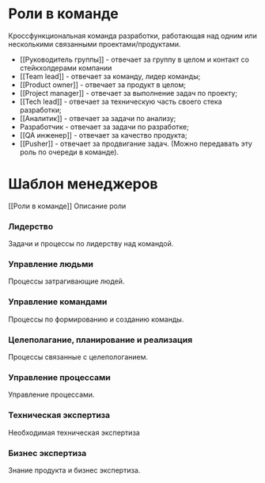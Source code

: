 # Роли в команде
Кроссфункциональная команда разработки, работающая над одним или несколькими связанными проектами/продуктами.

- [[Руководитель группы]] - отвечает за группу в целом и контакт со стейкхолдерами компании
- [[Team lead]] - отвечает за команду, лидер команды;
- [[Product owner]] - отвечает за продукт в целом;
- [[Project manager]] - отвечает за выполнение задач по проекту;
- [[Tech lead]] - отвечает за техническую часть своего стека разработки;
- [[Аналитик]] - отвечает за задачи по анализу;
- Разработчик - отвечает за задачи по разработке;
- [[QA инженер]] - отвечает за качество продукта;
- [[Pusher]] - отвечает за продвигание задач. (Можно передавать эту роль по очереди в команде).

# Шаблон менеджеров
[[Роли в команде]]
Описание роли
### Лидерство
Задачи и процессы по лидерству над командой.

### Управление людьми
Процессы затрагивающие людей.

### Управление командами
Процессы по формированию и созданию команды.

### Целеполагание, планирование и реализация
Процессы связанные с целепологанием.

### Управление процессами
Управление процессами.

### Техническая экспертиза
Необходимая техническая экспертиза

### Бизнес экспертиза
Знание продукта и бизнес экспертиза.